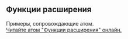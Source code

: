 ## Функции расширения

Примеры, сопровождающие атом.  
[Читайте атом "Функции расширения" онлайн.](https://stepik.org/lesson/107293/step/1)